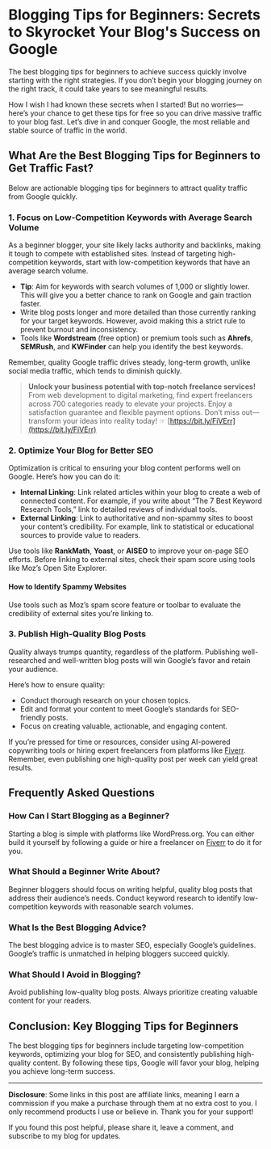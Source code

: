 # Blogging Tips for Beginners: Secrets to Skyrocket Your Blog's Success on Google

The best blogging tips for beginners to achieve success quickly involve starting with the right strategies. If you don’t begin your blogging journey on the right track, it could take years to see meaningful results. 

How I wish I had known these secrets when I started! But no worries—here’s your chance to get these tips for free so you can drive massive traffic to your blog fast. Let’s dive in and conquer Google, the most reliable and stable source of traffic in the world.

## What Are the Best Blogging Tips for Beginners to Get Traffic Fast?

Below are actionable blogging tips for beginners to attract quality traffic from Google quickly.

### 1. Focus on Low-Competition Keywords with Average Search Volume

As a beginner blogger, your site likely lacks authority and backlinks, making it tough to compete with established sites. Instead of targeting high-competition keywords, start with low-competition keywords that have an average search volume.

- **Tip**: Aim for keywords with search volumes of 1,000 or slightly lower. This will give you a better chance to rank on Google and gain traction faster. 
- Write blog posts longer and more detailed than those currently ranking for your target keywords. However, avoid making this a strict rule to prevent burnout and inconsistency.
- Tools like **Wordstream** (free option) or premium tools such as **Ahrefs**, **SEMRush**, and **KWFinder** can help you identify the best keywords.

Remember, quality Google traffic drives steady, long-term growth, unlike social media traffic, which tends to diminish quickly.

> **Unlock your business potential with top-notch freelance services!** From web development to digital marketing, find expert freelancers across 700 categories ready to elevate your projects. Enjoy a satisfaction guarantee and flexible payment options. Don’t miss out—transform your ideas into reality today! ☞ [https://bit.ly/FiVErr](https://bit.ly/FiVErr)

### 2. Optimize Your Blog for Better SEO

Optimization is critical to ensuring your blog content performs well on Google. Here’s how you can do it:

- **Internal Linking**: Link related articles within your blog to create a web of connected content. For example, if you write about “The 7 Best Keyword Research Tools,” link to detailed reviews of individual tools.
- **External Linking**: Link to authoritative and non-spammy sites to boost your content’s credibility. For example, link to statistical or educational sources to provide value to readers.

Use tools like **RankMath**, **Yoast**, or **AISEO** to improve your on-page SEO efforts. Before linking to external sites, check their spam score using tools like Moz’s Open Site Explorer.

#### How to Identify Spammy Websites
Use tools such as Moz’s spam score feature or toolbar to evaluate the credibility of external sites you’re linking to.

### 3. Publish High-Quality Blog Posts

Quality always trumps quantity, regardless of the platform. Publishing well-researched and well-written blog posts will win Google’s favor and retain your audience. 

Here’s how to ensure quality:

- Conduct thorough research on your chosen topics.
- Edit and format your content to meet Google’s standards for SEO-friendly posts.
- Focus on creating valuable, actionable, and engaging content.

If you’re pressed for time or resources, consider using AI-powered copywriting tools or hiring expert freelancers from platforms like [Fiverr](https://bit.ly/FiVErr). Remember, even publishing one high-quality post per week can yield great results.

## Frequently Asked Questions

### How Can I Start Blogging as a Beginner?

Starting a blog is simple with platforms like WordPress.org. You can either build it yourself by following a guide or hire a freelancer on [Fiverr](https://bit.ly/FiVErr) to do it for you.

### What Should a Beginner Write About?

Beginner bloggers should focus on writing helpful, quality blog posts that address their audience’s needs. Conduct keyword research to identify low-competition keywords with reasonable search volumes.

### What Is the Best Blogging Advice?

The best blogging advice is to master SEO, especially Google’s guidelines. Google’s traffic is unmatched in helping bloggers succeed quickly.

### What Should I Avoid in Blogging?

Avoid publishing low-quality blog posts. Always prioritize creating valuable content for your readers.

## Conclusion: Key Blogging Tips for Beginners

The best blogging tips for beginners include targeting low-competition keywords, optimizing your blog for SEO, and consistently publishing high-quality content. By following these tips, Google will favor your blog, helping you achieve long-term success.

---

**Disclosure**: Some links in this post are affiliate links, meaning I earn a commission if you make a purchase through them at no extra cost to you. I only recommend products I use or believe in. Thank you for your support!

If you found this post helpful, please share it, leave a comment, and subscribe to my blog for updates.
